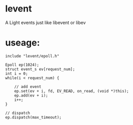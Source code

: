 # levent
A Light events just like libevent or libev

# useage:

    include "levent/epoll.h"

    Epoll ep(1024);
    struct event_s ev[request_num];
    int i = 0;
    while(i < request_num) {

        // add event
        ep.set(ev + i, fd, EV_READ, on_read, (void *)this);
        ep.add(ev + i);
        i++;
    }

    // dispatch
    ep.dispatch(max_timeout);
